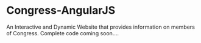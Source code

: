 # Congress-AngularJS

An Interactive and Dynamic Website that provides information on members of Congress. Complete code coming soon....
